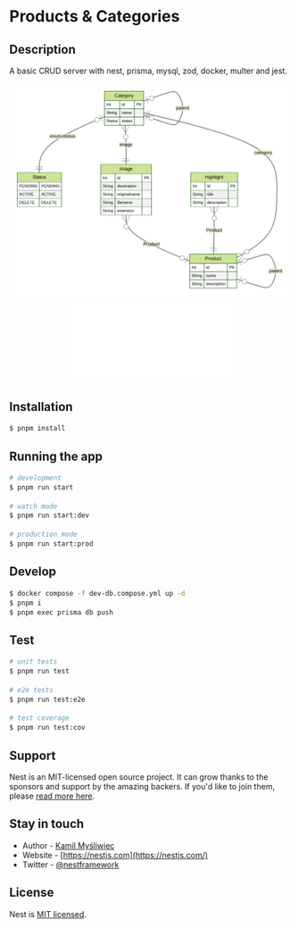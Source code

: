 # Products & Categories

## Description

A basic CRUD server with nest, prisma, mysql, zod, docker, multer and jest.

<p align="center">
  <a href="#" target="blank"><img src="docs/ERD.svg" width="800" alt="ER Diagram of the domain" /></a>
<embed src="docs/ERD.svg" />
</p>

## Installation

```bash
$ pnpm install
```

## Running the app

```bash
# development
$ pnpm run start

# watch mode
$ pnpm run start:dev

# production mode
$ pnpm run start:prod
```

## Develop

```bash
$ docker compose -f dev-db.compose.yml up -d
$ pnpm i
$ pnpm exec prisma db push
```

## Test

```bash
# unit tests
$ pnpm run test

# e2e tests
$ pnpm run test:e2e

# test coverage
$ pnpm run test:cov
```

## Support

Nest is an MIT-licensed open source project. It can grow thanks to the sponsors and support by the amazing backers. If you'd like to join them, please [read more here](https://docs.nestjs.com/support).

## Stay in touch

- Author - [Kamil Myśliwiec](https://kamilmysliwiec.com)
- Website - [https://nestjs.com](https://nestjs.com/)
- Twitter - [@nestframework](https://twitter.com/nestframework)

## License

Nest is [MIT licensed](LICENSE).
